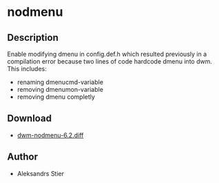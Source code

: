 nodmenu
=======

Description
-----------
Enable modifying dmenu in config.def.h which resulted previously in a
compilation error because two lines of code hardcode dmenu into dwm.
This includes:

- renaming dmenucmd-variable
- removing dmenumon-variable
- removing dmenu completly

Download
--------
* [dwm-nodmenu-6.2.diff](dwm-nodmenu-6.2.diff)

Author
------
* Aleksandrs Stier
